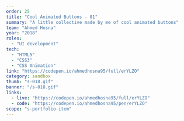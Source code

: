 ```yaml
---
order: 25
title: "Cool Animated Buttons - 01"
summary: "A little collective made by me of cool animated buttons"
team: "Ahmed Hosna"
year: "2018"
roles:
  - "UI development"
tech:
  - "HTML5"
  - "CSS3"
  - "CSS Animation"
link: "https://codepen.io/ahmedhosna95/full/erYLZO"
category: sandbox
thumb: "s-018.gif"
banner: "/s-018.gif"
links:
  - live: "https://codepen.io/ahmedhosna95/full/erYLZO"
  - code: "https://codepen.io/ahmedhosna95/pen/erYLZO"
scope: "s-portfolio-item"
---
```

